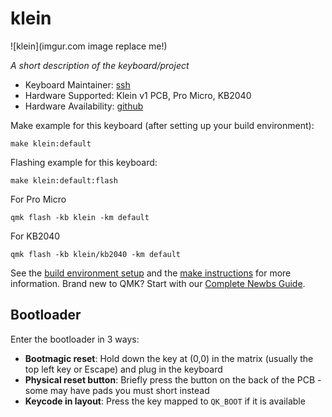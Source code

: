 # klein

![klein](imgur.com image replace me!)

_A short description of the keyboard/project_

- Keyboard Maintainer: [ssh](https://github.com/snsten)
- Hardware Supported: Klein v1 PCB, Pro Micro, KB2040
- Hardware Availability: [github](https://github.com/snsten/Klein)

Make example for this keyboard (after setting up your build environment):

    make klein:default

Flashing example for this keyboard:

    make klein:default:flash

For Pro Micro

    qmk flash -kb klein -km default

For KB2040

    qmk flash -kb klein/kb2040 -km default

See the [build environment setup](https://docs.qmk.fm/#/getting_started_build_tools) and the [make instructions](https://docs.qmk.fm/#/getting_started_make_guide) for more information. Brand new to QMK? Start with our [Complete Newbs Guide](https://docs.qmk.fm/#/newbs).

## Bootloader

Enter the bootloader in 3 ways:

- **Bootmagic reset**: Hold down the key at (0,0) in the matrix (usually the top left key or Escape) and plug in the keyboard
- **Physical reset button**: Briefly press the button on the back of the PCB - some may have pads you must short instead
- **Keycode in layout**: Press the key mapped to `QK_BOOT` if it is available
